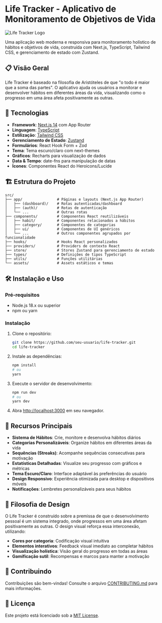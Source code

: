 # Life Tracker - Aplicativo de Monitoramento de Objetivos de Vida

![Life Tracker Logo](./public/logo.svg)

Uma aplicação web moderna e responsiva para monitoramento holístico de hábitos e objetivos de vida, construída com Next.js, TypeScript, Tailwind CSS, e gerenciamento de estado com Zustand.

## 📋 Visão Geral

Life Tracker é baseado na filosofia de Aristóteles de que "o todo é maior que a soma das partes". O aplicativo ajuda os usuários a monitorar e desenvolver hábitos em diferentes áreas da vida, visualizando como o progresso em uma área afeta positivamente as outras.

## 🚀 Tecnologias

- **Framework**: [Next.js 14](https://nextjs.org/) com App Router
- **Linguagem**: [TypeScript](https://www.typescriptlang.org/)
- **Estilização**: [Tailwind CSS](https://tailwindcss.com/)
- **Gerenciamento de Estado**: [Zustand](https://github.com/pmndrs/zustand)
- **Formulários**: React Hook Form + Zod
- **Tema**: Tema escuro/claro com next-themes
- **Gráficos**: Recharts para visualização de dados
- **Data & Tempo**: date-fns para manipulação de datas
- **Ícones**: Componentes React do Heroicons/Lucide

## 🏗️ Estrutura do Projeto

```
src/
├── app/                # Páginas e layouts (Next.js App Router)
│   ├── (dashboard)/    # Rotas autenticadas/dashboard
│   ├── (auth)/         # Rotas de autenticação 
│   └── ...             # Outras rotas
├── components/         # Componentes React reutilizáveis
│   ├── habit/          # Componentes relacionados a hábitos
│   ├── category/       # Componentes de categorias
│   ├── ui/             # Componentes de UI genéricos
│   └── ...             # Outros componentes agrupados por funcionalidade
├── hooks/              # Hooks React personalizados
├── providers/          # Providers de contexto React
├── store/              # Stores Zustand para gerenciamento de estado
├── types/              # Definições de tipos TypeScript
├── utils/              # Funções utilitárias
└── assets/             # Assets estáticos e temas
```

## 🛠️ Instalação e Uso

### Pré-requisitos

- Node.js 18.x ou superior
- npm ou yarn

### Instalação

1. Clone o repositório:
   ```bash
   git clone https://github.com/seu-usuario/life-tracker.git
   cd life-tracker
   ```

2. Instale as dependências:
   ```bash
   npm install
   # ou
   yarn
   ```

3. Execute o servidor de desenvolvimento:
   ```bash
   npm run dev
   # ou
   yarn dev
   ```

4. Abra [http://localhost:3000](http://localhost:3000) em seu navegador.

## 📱 Recursos Principais

- **Sistema de Hábitos**: Crie, monitore e desenvolva hábitos diários
- **Categorias Personalizáveis**: Organize hábitos em diferentes áreas da vida
- **Sequências (Streaks)**: Acompanhe sequências consecutivas para motivação
- **Estatísticas Detalhadas**: Visualize seu progresso com gráficos e métricas
- **Tema Escuro/Claro**: Interface adaptável às preferências do usuário
- **Design Responsivo**: Experiência otimizada para desktop e dispositivos móveis
- **Notificações**: Lembretes personalizáveis para seus hábitos

## 🧠 Filosofia de Design

O Life Tracker é construído sobre a premissa de que o desenvolvimento pessoal é um sistema integrado, onde progressos em uma área afetam positivamente as outras. O design visual reforça essa interconexão, utilizando:

- **Cores por categoria**: Codificação visual intuitiva
- **Elementos interativos**: Feedback visual imediato ao completar hábitos
- **Visualização holística**: Visão geral do progresso em todas as áreas
- **Gamificação sutil**: Recompensas e marcos para manter a motivação

## 🤝 Contribuindo

Contribuições são bem-vindas! Consulte o arquivo [CONTRIBUTING.md](./CONTRIBUTING.md) para mais informações.

## 📜 Licença

Este projeto está licenciado sob a [MIT License](./LICENSE).
